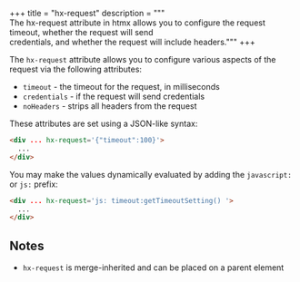 +++
title = "hx-request"
description = """\
  The hx-request attribute in htmx allows you to configure the request timeout, whether the request will send \
  credentials, and whether the request will include headers."""
+++

The `hx-request` attribute allows you to configure various aspects of the request via the following attributes:
 
* `timeout` - the timeout for the request, in milliseconds
* `credentials` - if the request will send credentials
* `noHeaders` - strips all headers from the request

These attributes are set using a JSON-like syntax:

```html
<div ... hx-request='{"timeout":100}'>
  ...
</div>
```

You may make the values dynamically evaluated by adding the `javascript:` or `js:` prefix:

```html
<div ... hx-request='js: timeout:getTimeoutSetting() '>
  ...
</div>
```

## Notes

* `hx-request` is merge-inherited and can be placed on a parent element
